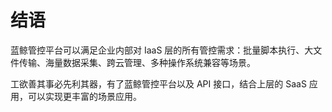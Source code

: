 # 结语

蓝鲸管控平台可以满足企业内部对 IaaS 层的所有管控需求：批量脚本执行、大文件传输、海量数据采集、跨云管理、多种操作系统兼容等场景。

工欲善其事必先利其器，有了蓝鲸管控平台以及 API 接口，结合上层的 SaaS 应用，可以实现更丰富的场景应用。
